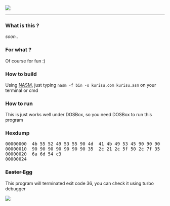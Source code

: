 <img src= "https://github.com/febnug/kurisu/blob/main/kurisu-makise.png"/>

---
<h3>What is this ?</h3>
<p><i>soon..</i></p>
<!--
<p>This is just a <b>dummy</b> project I've got inspired from anime <a href="https://myanimelist.net/anime/9253/Steins_Gate">Steins;Gate</a> and <a href="https://steins-gate.fandom.com/wiki/PhoneWave">PhoneWave</a> -->

<h3>For what ?</h3>
<p>Of course for fun :)</p>

<h3>How to build</h3>
<p>Using <a href="https://nasm.us">NASM</a>, just typing <code>nasm -f bin -o kurisu.com kurisu.asm</code> on your terminal or cmd
  
<h3>How to run</h3>
<p>This is just works well under DOSBox, so you need DOSBox to run this program</p>

<h3>Hexdump</h3>
<pre>
00000000  4b 55 52 49 53 55 90 4d  41 4b 49 53 45 90 90 90  |KURISU.MAKISE...|
00000010  90 90 90 90 90 90 90 35  2c 21 2c 5f 50 2c 7f 35  |.......5,!,_P,.5|
00000020  6a 6d 54 c3                                       |jmT.|
00000024
</pre>

<strike><h3>Easter Egg</h3></strike>
</p>This program will terminated exit code 36, you can check it using turbo debugger</p>
<img src="https://github.com/febnug/kurisu/blob/main/kurisu-debug.png"/>
